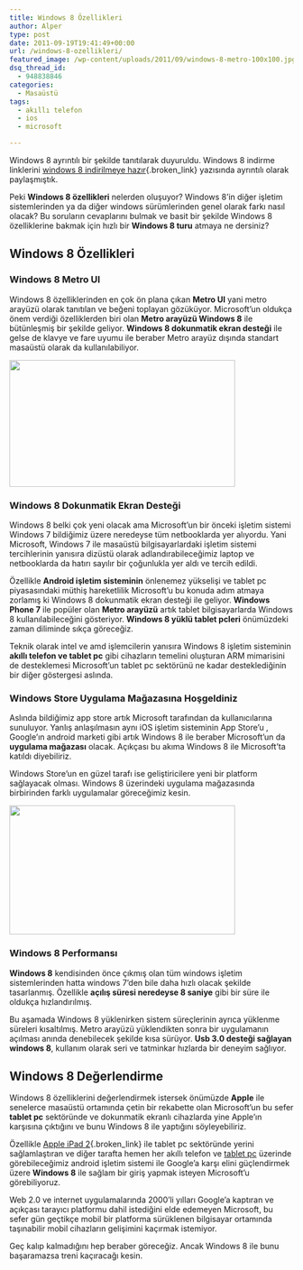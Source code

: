 ```yaml
---
title: Windows 8 Özellikleri
author: Alper
type: post
date: 2011-09-19T19:41:49+00:00
url: /windows-8-ozellikleri/
featured_image: /wp-content/uploads/2011/09/windows-8-metro-100x100.jpg
dsq_thread_id:
  - 948838846
categories:
  - Masaüstü
tags:
  - akıllı telefon
  - ios
  - microsoft

---
```

Windows 8 ayrıntılı bir şekilde tanıtılarak duyuruldu. Windows 8 indirme linklerini [windows 8 indirilmeye hazır][1]{.broken_link} yazısında ayrıntılı olarak paylaşmıştık.

Peki **Windows 8 özellikleri** nelerden oluşuyor? Windows 8&#8217;in diğer işletim sistemlerinden ya da diğer windows sürümlerinden genel olarak farkı nasıl olacak? Bu soruların cevaplarını bulmak ve basit bir şekilde Windows 8 özelliklerine bakmak için hızlı bir **Windows 8 turu** atmaya ne dersiniz?

## Windows 8 Özellikleri

### Windows 8 Metro UI

Windows 8 özelliklerinden en çok ön plana çıkan **Metro UI** yani metro arayüzü olarak tanıtılan ve beğeni toplayan gözüküyor. Microsoft&#8217;un oldukça önem verdiği özelliklerden biri olan **Metro arayüzü Windows 8** ile bütünleşmiş bir şekilde geliyor. **Windows 8 dokunmatik ekran desteği** ile gelse de klavye ve fare uyumu ile beraber Metro arayüz dışında standart masaüstü olarak da kullanılabiliyor.

<img class="alignnone size-full wp-image-6860" title="windows-8-metro" alt="" src="https://www.murekkep.org/wp-content/uploads/2011/09/windows-8-metro.jpg" width="400" height="225" srcset="https://www.murekkep.org/wp-content/uploads/2011/09/windows-8-metro.jpg 400w, https://www.murekkep.org/wp-content/uploads/2011/09/windows-8-metro-300x168.jpg 300w" sizes="(max-width: 400px) 100vw, 400px" /> 

### Windows 8 Dokunmatik Ekran Desteği

Windows 8 belki çok yeni olacak ama Microsoft&#8217;un bir önceki işletim sistemi Windows 7 bildiğimiz üzere neredeyse tüm netbooklarda yer alıyordu. Yani Microsoft, Windows 7 ile masaüstü bilgisayarlardaki işletim sistemi tercihlerinin yanısıra dizüstü olarak adlandırabileceğimiz laptop ve netbooklarda da hatırı sayılır bir çoğunlukla yer aldı ve tercih edildi.

Özellikle **Android işletim sisteminin** önlenemez yükselişi ve tablet pc piyasasındaki müthiş hareketlilik Microsoft&#8217;u bu konuda adım atmaya zorlamış ki Windows 8 dokunmatik ekran desteği ile geliyor. **Windows Phone 7** ile popüler olan **Metro arayüzü** artık tablet bilgisayarlarda Windows 8 kullanılabileceğini gösteriyor. **Windows 8 yüklü tablet pcleri** önümüzdeki zaman diliminde sıkça göreceğiz.

Teknik olarak intel ve amd işlemcilerin yanısıra Windows 8 işletim sisteminin **akıllı telefon ve tablet pc** gibi cihazların temelini oluşturan ARM mimarisini de desteklemesi Microsoft&#8217;un tablet pc sektörünü ne kadar desteklediğinin bir diğer göstergesi aslında.

### Windows Store Uygulama Mağazasına Hoşgeldiniz

Aslında bildiğimiz app store artık Microsoft tarafından da kullanıcılarına sunuluyor. Yanlış anlaşılmasın aynı iOS işletim sisteminin App Store&#8217;u , Google&#8217;ın android marketi gibi artık Windows 8 ile beraber Microsoft&#8217;un da **uygulama mağazası** olacak. Açıkçası bu akıma Windows 8 ile Microsoft&#8217;ta katıldı diyebiliriz.

Windows Store&#8217;un en güzel tarafı ise geliştiricilere yeni bir platform sağlayacak olması. Windows 8 üzerindeki uygulama mağazasında birbirinden farklı uygulamalar göreceğimiz kesin.

<img class="alignnone size-full wp-image-6861" title="windows-8-metro-keyboard" alt="" src="https://www.murekkep.org/wp-content/uploads/2011/09/windows-8-metro-keyboard.jpg" width="400" height="229" srcset="https://www.murekkep.org/wp-content/uploads/2011/09/windows-8-metro-keyboard.jpg 400w, https://www.murekkep.org/wp-content/uploads/2011/09/windows-8-metro-keyboard-300x171.jpg 300w" sizes="(max-width: 400px) 100vw, 400px" /> 

### Windows 8 Performansı

**Windows 8** kendisinden önce çıkmış olan tüm windows işletim sistemlerinden hatta windows 7&#8217;den bile daha hızlı olacak şekilde tasarlanmış. Özellikle **açılış süresi neredeyse 8 saniye** gibi bir süre ile oldukça hızlandırılmış.

Bu aşamada Windows 8 yüklenirken sistem süreçlerinin ayrıca yüklenme süreleri kısaltılmış. Metro arayüzü yüklendikten sonra bir uygulamanın açılması anında denebilecek şekilde kısa sürüyor. **Usb 3.0 desteği sağlayan windows 8**, kullanım olarak seri ve tatminkar hızlarda bir deneyim sağlıyor.

## Windows 8 Değerlendirme

Windows 8 özelliklerini değerlendirmek istersek önümüzde **Apple** ile senelerce masaüstü ortamında çetin bir rekabette olan Microsoft&#8217;un bu sefer **tablet pc** sektöründe ve dokunmatik ekranlı cihazlarda yine Apple&#8217;ın karşısına çıktığını ve bunu Windows 8 ile yaptığını söyleyebiliriz.

Özellikle [Apple iPad 2][2]{.broken_link} ile tablet pc sektöründe yerini sağlamlaştıran ve diğer tarafta hemen her akıllı telefon ve [tablet pc][3] üzerinde görebileceğimiz android işletim sistemi ile Google&#8217;a karşı elini güçlendirmek üzere **Windows 8** ile sağlam bir giriş yapmak isteyen Microsoft&#8217;u görebiliyoruz.

Web 2.0 ve internet uygulamalarında 2000&#8217;li yılları Google&#8217;a kaptıran ve açıkçası tarayıcı platformu dahil istediğini elde edemeyen Microsoft, bu sefer gün geçtikçe mobil bir platforma sürüklenen bilgisayar ortamında taşınabilir mobil cihazların gelişimini kaçırmak istemiyor.

Geç kalıp kalmadığını hep beraber göreceğiz. Ancak Windows 8 ile bunu başaramazsa treni kaçıracağı kesin.

 [1]: https://www.murekkep.org/windows-8-indirilmeye-hazir-windows-8-pre-beta-indir-6850
 [2]: https://www.murekkep.org/apple-ipad-2-ozellikleri-5112
 [3]: https://www.murekkep.org/tablet "tablet pc"